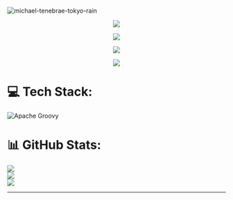   ![michael-tenebrae-tokyo-rain](https://github.com/user-attachments/assets/74545e12-8eab-45b4-b189-461135f918cf)
 
  <p align="center">
    <img align="center" src="https://github-readme-stats.vercel.app/api?username=NotTheJerry&theme=dark&hide_border=false&include_all_commits=false&count_private=false">
  </p>
  <p align="center">
    <img align="center" src="https://nirzak-streak-stats.vercel.app/?user=NotTheJerry&theme=dark&hide_border=false">
  </p>

  <p align="center">
    <img align="center" src="https://github-readme-stats.vercel.app/api/top-langs/?username=NotTheJerry&theme=dark&hide_border=false&include_all_commits=false&count_private=false&layout=compact">
  </p>
  
  <p align="center">
<!--     <img align="center" src="[https://github-readme-stats.vercel.app/api/top-langs/?username=NotTheJerry&theme=dark&hide_border=false&include_all_commits=false&count_private=false&layout=compact](https://github-contributor-stats.vercel.app/api?username=NotTheJerry&limit=5&theme=dark&combine_all_yearly_contributions=true)"> -->
    <img src="https://visitcount.itsvg.in/api?id=NotTheJerry&icon=0&color=0)](https://visitcount.itsvg.in">
  </p>
  
  <!-- Proudly created with GPRM ( https://gprm.itsvg.in ) 
    # 📊 GitHub Stats:
    ![](https://github-readme-stats.vercel.app/api?username=NotTheJerry&theme=dark&hide_border=false&include_all_commits=true&count_private=true)<br/>
    ![](https://github-readme-streak-stats.herokuapp.com/?user=NotTheJerry&theme=dark&hide_border=false)<br/>
    ![](https://github-readme-stats.vercel.app/api/top-langs/?username=NotTheJerry&theme=dark&hide_border=false&include_all_commits=true&count_private=true&layout=compact)
  -->
  

# 💻 Tech Stack:
![Apache Groovy](https://img.shields.io/badge/Apache%20Groovy-4298B8.svg?style=for-the-badge&logo=Apache+Groovy&logoColor=white)
# 📊 GitHub Stats:
![](https://github-readme-stats.vercel.app/api?username=NotTheJerry&theme=dark&hide_border=false&include_all_commits=true&count_private=true)<br/>
![](https://nirzak-streak-stats.vercel.app/?user=NotTheJerry&theme=dark&hide_border=false)<br/>
![](https://github-readme-stats.vercel.app/api/top-langs/?username=NotTheJerry&theme=dark&hide_border=false&include_all_commits=true&count_private=true&layout=compact)

---


<!-- Proudly created with GPRM ( https://gprm.itsvg.in ) -->
